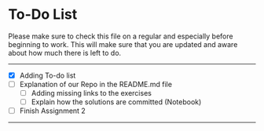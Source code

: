# To-Do List

Please make sure to check this file on a regular and especially before beginning to work. This will make sure that you are updated and aware about how much there is left to do.
___

- [x] Adding To-do list
- [ ] Explanation of our Repo in the README.md file
  - [ ] Adding missing links to the exercises
  - [ ] Explain how the solutions are committed (Notebook)
- [ ] Finish Assignment 2

___
